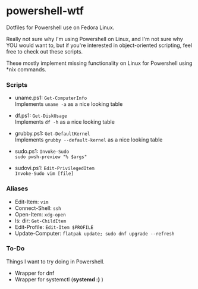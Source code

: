 # powershell-wtf

Dotfiles for Powershell use on Fedora Linux.


Really not sure why I'm using Powershell on Linux, and I'm not sure why YOU would want to, but if you're interested in object-oriented scripting, feel free to check out these scripts.


These mostly implement missing functionality on Linux for Powershell using \*nix commands.


### Scripts

- uname.ps1: `Get-ComputerInfo`  
Implements `uname -a` as a nice looking table

- df.ps1: `Get-DiskUsage`  
Implements `df -h` as a nice looking table

- grubby.ps1: `Get-DefaultKernel`  
Implements `grubby --default-kernel` as a nice looking table

- sudo.ps1: `Invoke-Sudo`  
`sudo pwsh-preview "% $args"`

- sudovi.ps1: `Edit-PrivilegedItem`  
`Invoke-Sudo vim [file]`


### Aliases

- Edit-Item: `vim`  
- Connect-Shell: `ssh`  
- Open-Item: `xdg-open`  
- ls: dir: `Get-ChildItem`  
- Edit-Profile: `Edit-Item $PROFILE`  
- Update-Computer: `flatpak update; sudo dnf upgrade --refresh`  


### To-Do

Things I want to try doing in Powershell.

- Wrapper for dnf
- Wrapper for systemctl  (**systemd :)** )
